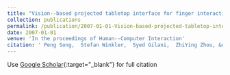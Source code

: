 ```yaml
---
title: "Vision--based projected tabletop interface for finger interactions"
collection: publications
permalink: /publication/2007-01-01-Vision-based-projected-tabletop-interface-for-finger-interactions
date: 2007-01-01
venue: 'In the proceedings of Human--Computer Interaction'
citation: ' Peng Song,  Stefan Winkler,  Syed Gilani,  ZhiYing Zhou, &quot;Vision--based projected tabletop interface for finger interactions.&quot; In the proceedings of Human--Computer Interaction, 2007.'
---
```

Use [Google Scholar](https://scholar.google.com/scholar?q=Vision++based+projected+tabletop+interface+for+finger+interactions){:target="_blank"} for full citation